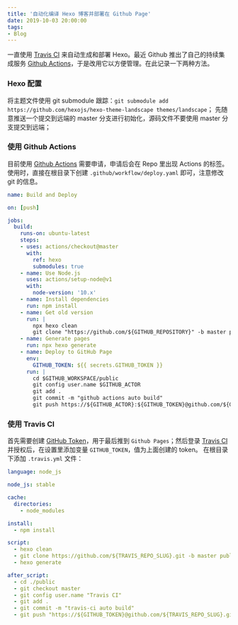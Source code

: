 ```yaml
---
title: '自动化编译 Hexo 博客并部署在 Github Page'
date: 2019-10-03 20:00:00
tags: 
- Blog
---
```



一直使用 [Travis CI](https://travis-ci.org) 来自动生成和部署 Hexo。最近 Github 推出了自己的持续集成服务 [Github Actions](https://github.com/features/actions)，于是改用它以方便管理。在此记录一下两种方法。


<!--more-->


### Hexo 配置

将主题文件使用 git submodule 跟踪：`git submodule add https://github.com/hexojs/hexo-theme-landscape themes/landscape`；
先随意推送一个提交到远端的 master 分支进行初始化，源码文件不要使用 master 分支提交到远端；



### 使用 Github Actions

目前使用 [Github Actions](https://github.com/features/actions) 需要申请，申请后会在 Repo 里出现 Actions 的标签。
使用时，直接在根目录下创建 `.github/workflow/deploy.yaml` 即可，注意修改 git 的信息。

``` yaml
name: Build and Deploy

on: [push]

jobs:
  build:
    runs-on: ubuntu-latest
    steps:
    - uses: actions/checkout@master
      with:
        ref: hexo
        submodules: true
    - name: Use Node.js
      uses: actions/setup-node@v1
      with:
        node-version: '10.x'
    - name: Install dependencies
      run: npm install
    - name: Get old version
      run: |
        npx hexo clean
        git clone "https://github.com/${GITHUB_REPOSITORY}" -b master public
    - name: Generate pages
      run: npx hexo generate
    - name: Deploy to GitHub Page
      env:
        GITHUB_TOKEN: ${{ secrets.GITHUB_TOKEN }}
      run: |
        cd $GITHUB_WORKSPACE/public
        git config user.name $GITHUB_ACTOR
        git add .
        git commit -m "github actions auto build"
        git push https://${GITHUB_ACTOR}:${GITHUB_TOKEN}@github.com/${GITHUB_REPOSITORY}.git master:master
```



### 使用 Travis CI

首先需要创建 [GitHub Token](https://github.com/settings/tokens)，用于最后推到 `Github Pages`；然后登录 [Travis CI](https://travis-ci.org) 并授权后，在设置里添加变量 `GITHUB_TOKEN`，值为上面创建的 token。
在根目录下添加 `.travis.yml` 文件：

``` yaml
language: node_js

node_js: stable

cache:
  directories:
    - node_modules

install:
  - npm install

script:
  - hexo clean
  - git clone https://github.com/${TRAVIS_REPO_SLUG}.git -b master public/
  - hexo generate

after_script:
  - cd ./public
  - git checkout master
  - git config user.name "Travis CI"
  - git add .
  - git commit -m "travis-ci auto build"
  - git push "https://${GITHUB_TOKEN}@github.com/${TRAVIS_REPO_SLUG}.git" master:master
```
